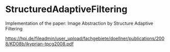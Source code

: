 # StructuredAdaptiveFiltering
Implementation of the paper: Image Abstraction by Structure Adaptive Filtering

https://hpi.de/fileadmin/user_upload/fachgebiete/doellner/publications/2008/KD08b/jkyprian-tpcg2008.pdf